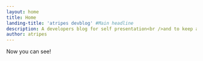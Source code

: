 ```yaml
---
layout: home
title: Home
landing-title: 'atripes devblog' #Main headline
description: A developers blog for self presentation<br />and to keep all kind of guides/ideas/findings in a centralized place.
author: atripes
---
```


Now you can see!
